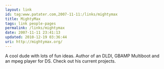 ```yaml
---
layout: link
id: tag:www.patater.com,2007-11-11:/links/mightymax
title: MightyMax
tags: link people-pages
permalink: /links/mightymax
date: 2007-11-11 23:41:13
updated: 2010-12-19 03:36:44
uri: http://mightymax.org/
---
```

A cool dude with lots of fun ideas. Author of an DLDI, GBAMP Multiboot and an
mpeg player for DS. Check out his current projects.
